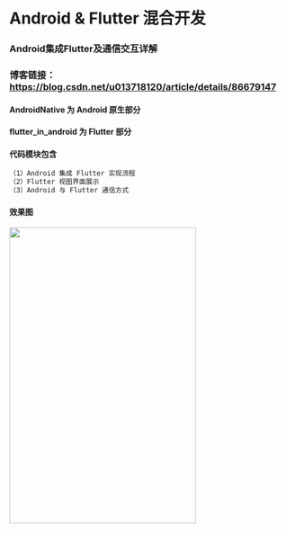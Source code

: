 # Android & Flutter 混合开发

### Android集成Flutter及通信交互详解
### 博客链接：https://blog.csdn.net/u013718120/article/details/86679147

#### AndroidNative 为 Android 原生部分
#### flutter_in_android 为 Flutter 部分

#### 代码模块包含
```xml
（1）Android 集成 Flutter 实现流程
（2）Flutter 视图界面展示
（3）Android 与 Flutter 通信方式
```
#### 效果图

<img width="332" height="527" src="https://img-blog.csdnimg.cn/20190216160553799.gif" />
